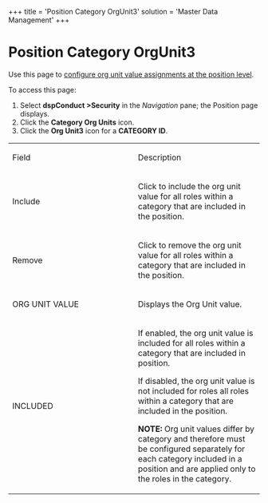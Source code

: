 +++
title = 'Position Category OrgUnit3'
solution = 'Master Data Management'
+++

# Position Category OrgUnit3

<div class="use">

Use this page to [configure org unit value assignments at the position
level](../Use_Cases/Set_a_Roles_Org_Unit_Value_Assignments.htm).

</div>

To access this page:

1.  Select **dspConduct \>Security** in the *Navigation* pane; the
    Position page displays.
2.  Click the **Category Org Units** icon.
3.  Click the **Org Unit3** icon for a **CATEGORY ID**.

<table>
<colgroup>
<col style="width: 50%" />
<col style="width: 50%" />
</colgroup>
<tbody>
<tr class="odd">
<td><p>Field</p></td>
<td><p>Description</p></td>
</tr>
<tr class="even">
<td><p>Include</p></td>
<td><p>Click to include the org unit value for all roles within a category that are included in the position.</p></td>
</tr>
<tr class="odd">
<td><p>Remove</p></td>
<td><p>Click to remove the org unit value for all roles within a category that are included in the position.</p></td>
</tr>
<tr class="even">
<td><p>ORG UNIT VALUE</p></td>
<td><p>Displays the Org Unit value.</p></td>
</tr>
<tr class="odd">
<td><p>INCLUDED</p></td>
<td><p>If enabled, the org unit value is included for all roles within a category that are included in position.</p>
<p>If disabled, the org unit value is not included for roles all roles within a category that are included in the position.</p>
<p><strong>NOTE:</strong> Org unit values differ by category and therefore must be configured separately for each category included in a position and are applied only to the roles in the category.</p></td>
</tr>
</tbody>
</table>
